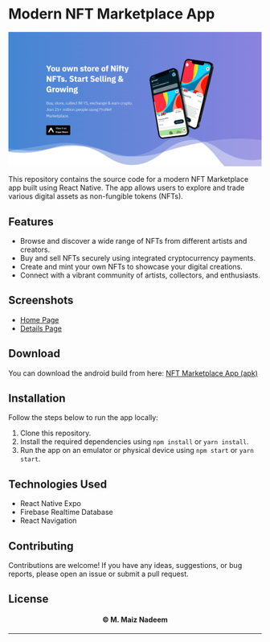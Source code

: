 # Modern NFT Marketplace App

![Banner Image](https://github.com/MaizNadeem/NFT-Marketplace/blob/firebase/images/Banner.png)

This repository contains the source code for a modern NFT Marketplace app built using React Native. The app allows users to explore and trade various digital assets as non-fungible tokens (NFTs).

## Features

- Browse and discover a wide range of NFTs from different artists and creators.
- Buy and sell NFTs securely using integrated cryptocurrency payments.
- Create and mint your own NFTs to showcase your digital creations.
- Connect with a vibrant community of artists, collectors, and enthusiasts.

## Screenshots

- [Home Page](https://github.com/MaizNadeem/NFT-Marketplace/blob/firebase/images/Image%201.jpg)
- [Details Page](https://github.com/MaizNadeem/NFT-Marketplace/blob/firebase/images/Image%202.jpg)

## Download

You can download the android build from here: [NFT Marketplace App (apk)]()

## Installation

Follow the steps below to run the app locally:

1. Clone this repository.
2. Install the required dependencies using `npm install` or `yarn install`.
3. Run the app on an emulator or physical device using `npm start` or `yarn start`.

## Technologies Used

- React Native Expo
- Firebase Realtime Database
- React Navigation

## Contributing

Contributions are welcome! If you have any ideas, suggestions, or bug reports, please open an issue or submit a pull request.

## License

<h4 align="center"> © M. Maiz Nadeem </h4>

---

